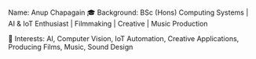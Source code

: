 Name: Anup Chapagain
🎓 Background: BSc (Hons) Computing Systems | AI & IoT Enthusiast | Filmmaking | Creative | Music Production



🚀 Interests: AI, Computer Vision, IoT Automation, Creative Applications, Producing Films, Music, Sound Design

<!---
anupanonymous/anupanonymous is a ✨ special ✨ repository because its `README.md` (this file) appears on your GitHub profile.
You can click the Preview link to take a look at your changes.
--->
